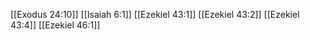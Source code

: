 [[Exodus 24:10]]
[[Isaiah 6:1]]
[[Ezekiel 43:1]]
[[Ezekiel 43:2]]
[[Ezekiel 43:4]]
[[Ezekiel 46:1]]
